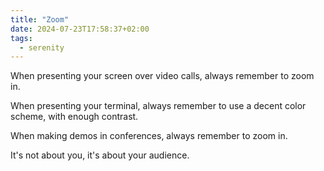 ```yaml
---
title: "Zoom"
date: 2024-07-23T17:58:37+02:00
tags:
  - serenity
---
```


When presenting your screen over video calls, always remember to zoom in.

When presenting your terminal, always remember to use a decent color scheme,
with enough contrast.

When making demos in conferences, always remember to zoom in.

It's not about you, it's about your audience.

